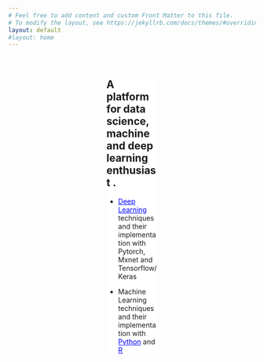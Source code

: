 ```yaml
---
# Feel free to add content and custom Front Matter to this file.
# To modify the layout, see https://jekyllrb.com/docs/themes/#overriding-theme-defaults
layout: default
#layout: home
---
```

<br style="margin-top:10px"/>

<div style="margin-right:200px;margin-left:200px; background-color:white;">
 <h2 class="w3-metro-light-green"><b>A platform for data science, machine and deep learning enthusiast </b>.</h2>
<ul>
<li>
 <a style="color:blue;" href="https://emmanuel-arize.github.io/datascience-blog/deeplearning/">Deep Learning</a> techniques and their implementation with Pytorch, Mxnet and Tensorflow/Keras
</li>
<li>

Machine Learning techniques  and their implementation with <a style="color:blue;" href="https://emmanuel-arize.github.io/datascience-blog/machine-learning-python/">Python</a> and <a style="color:blue;" href="https://emmanuel-arize.github.io/datascience-blog/machine-learning-R/">
R</a>
</li>
<ul>

